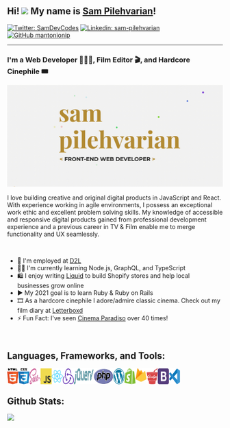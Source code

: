 ## Hi! <img src="https://media.giphy.com/media/hvRJCLFzcasrR4ia7z/giphy.gif" width="25px"> My name is [Sam Pilehvarian][website]!

[![Twitter: SamDevCodes](https://img.shields.io/twitter/follow/SamDevCodes?style=social)](https://twitter.com/SamDevCodes)
[![Linkedin: sam-pilehvarian](https://img.shields.io/badge/-sampilehvarian-blue?style=flat-square&logo=Linkedin&logoColor=white&link=https://www.linkedin.com/in/sam-pilehvarian/)](https://www.linkedin.com/in/sam-pilehvarian/)
[![GitHub mantonionip](https://img.shields.io/github/followers/mantonionip?label=follow&style=social)](https://github.com/mantonionip)

<hr />

### I'm a Web Developer 👨🏻‍💻, Film Editor 🎬, and Hardcore Cinephile 🎟

![](https://github.com/mantonionip/mantonionip/blob/main/banner.gif)

I love building creative and original digital products in JavaScript and React. With experience working in agile environments, I possess an exceptional work ethic and excellent problem solving skills. My knowledge of accessible and responsive digital products gained from professional development experience and a previous career in TV & Film enable me to merge functionality and UX seamlessly.

<br />

- 💼 I'm employed at [D2L](https://www.d2l.com/)
- 🧔🏻 I'm currently learning Node.js, GraphQL, and TypeScript
- 🛍 I enjoy writing [Liquid](https://shopify.github.io/liquid/) to build Shopify stores and help local businesses grow online
- ▶️ My 2021 goal is to learn Ruby & Ruby on Rails
- 🎞 As a hardcore cinephile I adore/admire classic cinema. Check out my film diary at [Letterboxd](https://letterboxd.com/MantonioniP/)
- ⚡️ Fun Fact: I've seen [Cinema Paradiso](https://www.youtube.com/watch?v=JMyVSD6OvO8&ab_channel=ArrowAcademy) over 40 times!

<br />

## Languages, Frameworks, and Tools:

<img width="26px" height="36.5px" align="left" src="./html5.svg" alt="HTML5" title="HTML5">
<img width="26px" height="36.5px" align="left" src="./css3.svg" alt="CSS3" title="CSS3">
<img width="26px" height="36.5px" align="left" src="./sass.svg" alt="SCSS" title="SCSS">
<img width="26px" height="36.5px" align="left" src="./js.svg" alt="JavaScript" title="JavaScript">
<img width="26px" height="36.5px" align="left" src="./react.svg" alt="React.js" title="React.js">
<img width="26px" height="36.5px" align="left" src="./redux.svg" alt="Redux" title="Redux">
<img width="46px" height="36.5px" align="left" src="./jquery.svg" alt="jQuery" title="jQuery">
<img width="46px" height="36.5px" align="left" src="./php.svg" alt="PHP" title="PHP">
<img width="26px" height="36.5px" align="left" src="./wordpress.svg" alt="WordPress" title="WordPress">
<img width="26px" height="36.5px" align="left" src="./shopify.svg" alt="Shopify" title="Shopify">
<img width="26px" height="30.5px" align="left" src="./firebase.svg" alt="Firebase" title="Firebase">
<img width="26px" height="36.5px" align="left" src="./gulp.png" alt="Gulp" title="Gulp">
<img width="26px" height="36.5px" align="left" src="./bootstrap4.svg" alt="Bootstrap 4" title="Bootstrap 4">
<img width="26px" height="36.5px" align="left" src="./visual-studio-code.svg" alt="Visual Studio Code" title="Visual Studio Code">

<br />
<br />

## Github Stats:

<div align="left">
  <div style="display: flex; flex-direction: column; align-items: left;">
    <img src="https://github-readme-stats.vercel.app/api?username=mantonionip&count_private=true&show_icons=true&locale=en&theme=algolia" />
  </div>
</div>

[website]: https://samdev.codes
[twitter]: https://twitter.com/SamDevCodes
[linkedin]: https://www.linkedin.com/in/sam-pilehvarian/
